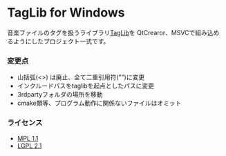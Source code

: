 # TagLib for Windows

音楽ファイルのタグを扱うライブラリ[TagLib](https://taglib.org)を
QtCrearor、MSVCで組み込めるようにしたプロジェクト一式です。

### 変更点
- 山括弧(<>) は廃止、全て二重引用符("")に変更
- インクルードパスをtaglibを起点としたパスに変更
- 3rdpartyフォルダの場所を移動
- cmake類等、プログラム動作に関係ないファイルはオミット

### ライセンス
- [MPL 1.1](COPYING.MPL)
- [LGPL 2.1](COPYING.LGPL)